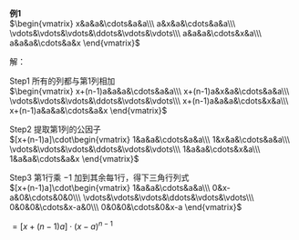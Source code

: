 **例1**  
$\begin{vmatrix}  
x&a&a&\cdots&a&a\\\  
a&x&a&\cdots&a&a\\\  
\vdots&\vdots&\vdots&\ddots&\vdots&\vdots\\\  
a&a&a&\cdots&x&a\\\  
a&a&a&\cdots&a&x  
\end{vmatrix}$  
  
解：  
  
Step1 所有的列都与第1列相加  
$\begin{vmatrix}  
x+(n-1)a&a&a&\cdots&a&a\\\  
x+(n-1)a&x&a&\cdots&a&a\\\  
\vdots&\vdots&\vdots&\ddots&\vdots&\vdots\\\ x+(n-1)a&a&a&\cdots&x&a\\\  
x+(n-1)a&a&a&\cdots&a&x  
\end{vmatrix}$  
  
Step2 提取第1列的公因子  
$[x+(n-1)a]\cdot\begin{vmatrix}  
1&a&a&\cdots&a&a\\\  
1&x&a&\cdots&a&a\\\  
\vdots&\vdots&\vdots&\ddots&\vdots&\vdots\\\ 1&a&a&\cdots&x&a\\\  
1&a&a&\cdots&a&x  
\end{vmatrix}$  
  
Step3 第1行乘 $-1$ 加到其余每1行，得下三角行列式  
$[x+(n-1)a]\cdot\begin{vmatrix}  
1&a&a&\cdots&a&a\\\  
0&x-a&0&\cdots&0&0\\\  
\vdots&\vdots&\vdots&\ddots&\vdots&\vdots\\\ 0&0&0&\cdots&x-a&0\\\  
0&0&0&\cdots&0&x-a  
\end{vmatrix}$  
  
$=[x+(n-1)a]\cdot(x-a)^{n-1}$  
